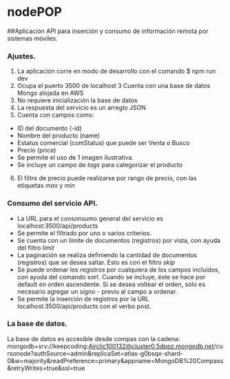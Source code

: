 # nodePOP

##Aplicación API para inserción y consumo de información remota por sistemas móviles.

### Ajustes.

1. La aplicación corre en modo de desarrollo con el comando $ npm run dev
2. Ocupa el puerto 3500 de localhost
3 Cuenta con una base de datos Mongo alojada en AWS
3. No requiere inicialización la base de datos
4. La respuesta del servicio es un arreglo JSON
5. Cuenta con campos como:
  * ID del documento (-id)
  * Nombre del producto (name)
  * Estatus comercial (comStatus) que puede ser Venta o Busco
  * Precio (price)
  * Se permite el uso de 1 imagen ilustrativa.
  * Se incluye un campo de *tags* para categorizar el producto
6. El filtro de precio puede realizarse por rango de precio, con las etiquetas *max* y *min*


### Consumo del servicio API.

* La URL para el consonsumo general del servicio es localhost:3500/api/products
* Se permite el filtrado por uno o varios criterios.
* Se cuenta con un límite de documentos (registros) por vista, con ayuda del filtro *limit*
* La paginación se realiza definiendo la cantidad de documentos (registros) que se desea saltar. Esto es con el filtro *skip*
* Se puede ordenar los registros por cualquiera de los campos incluidos, con ayuda del comando sort. Cuando se incluye, éste se hace por default en orden ascendente. Si se desea voltear el orden, sólo es necesario agregar un signo - previo al campo a ordenar.
* Se permite la inserción de registros por la URL localhost:3500/api/products con el verbo post.

### La base de datos.

La base de datos es accesible desde compas con la cadena:
mongodb+srv://keepcoding:Airclic100132@cluster0.5dppz.mongodb.net/cursonode?authSource=admin&replicaSet=atlas-g0bsqx-shard-0&w=majority&readPreference=primary&appname=MongoDB%20Compass&retryWrites=true&ssl=true

